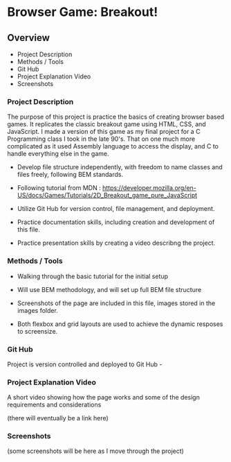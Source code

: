 # Browser Game: Breakout!

## Overview

- Project Description
- Methods / Tools
- Git Hub
- Project Explanation Video
- Screenshots

### Project Description

The purpose of this project is practice the basics of creating browser based games. It replicates the classic breakout game using HTML, CSS, and JavaScript. I made a version of this game as my final project for a C Programming class I took in the late 90's. That on one much more complicated as it used Assembly language to access the display, and C to handle everything else in the game.

- Develop file structure independently, with freedom to name classes and files freely, following BEM standards.
- Following tutorial from MDN :
  https://developer.mozilla.org/en-US/docs/Games/Tutorials/2D_Breakout_game_pure_JavaScript

- Utilize Git Hub for version control, file management, and deployment.
- Practice documentation skills, including creation and development of this file.
- Practice presentation skills by creating a video describng the project.

### Methods / Tools

- Walking through the basic tutorial for the initial setup

- Will use BEM methodology, and will set up full BEM file structure

- Screenshots of the page are included in this file, images stored in the images folder.

- Both flexbox and grid layouts are used to achieve the dynamic resposes to screensize.

### Git Hub

Project is version controlled and deployed to Git Hub -

### Project Explanation Video

A short video showing how the page works and some of the design requirements and considerations

(there will eventually be a link here)

### Screenshots

(some screenshots will be here as I move through the project)
